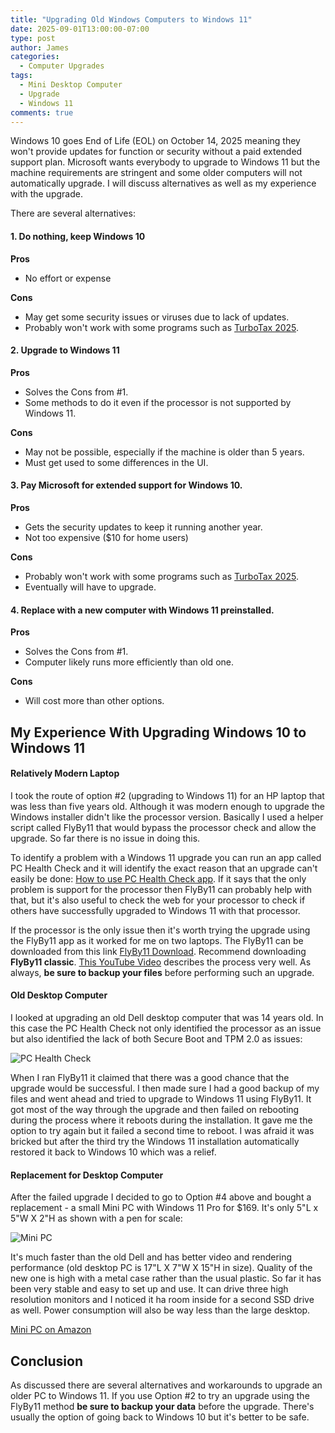 ```yaml
---
title: "Upgrading Old Windows Computers to Windows 11"
date: 2025-09-01T13:00:00-07:00
type: post
author: James
categories:
  - Computer Upgrades
tags:
  - Mini Desktop Computer
  - Upgrade
  - Windows 11
comments: true
---
```


Windows 10 goes End of Life (EOL) on October 14, 2025 meaning they won't
provide updates for function or security without a paid extended support plan. 
Microsoft wants everybody to upgrade
to Windows 11 but the machine requirements are stringent
and some older computers will not automatically upgrade. 
I will discuss alternatives as well as my experience with the upgrade.

There are several alternatives:

#### 1. Do nothing, keep Windows 10

**Pros**
  * No effort or expense

**Cons**
  * May get some security issues or viruses due to lack of updates.
  * Probably won't work with some programs such as [TurboTax 2025](https://ttlc.intuit.com/turbotax-support/en-us/help-article/download-products/end-support-windows-8-affect-turbotax-experience/L4v9atO3O_US_en_US?uid=mf1kwbok "Turbo Tax 2025").

#### 2. Upgrade to Windows 11

**Pros**
  * Solves the Cons from #1.
  * Some methods to do it even if the processor is not supported by Windows 11.

**Cons**
  * May not be possible, especially if the machine is older than 5 years.
  * Must get used to some differences in the UI.

#### 3. Pay Microsoft for extended support for Windows 10.

**Pros**
  * Gets the security updates to keep it running another year.
  * Not too expensive ($10 for home users)

**Cons**
  * Probably won't work with some programs such as [TurboTax 2025](https://ttlc.intuit.com/turbotax-support/en-us/help-article/download-products/end-support-windows-8-affect-turbotax-experience/L4v9atO3O_US_en_US?uid=mf1kwbok "Turbo Tax 2025").
  * Eventually will have to upgrade.

#### 4. Replace with a new computer with Windows 11 preinstalled.

**Pros**
  * Solves the Cons from #1.
  * Computer likely runs more efficiently than old one.

**Cons**
  * Will cost more than other options.


## My Experience With Upgrading Windows 10 to Windows 11

#### Relatively Modern Laptop

I took the route of option #2 (upgrading to Windows 11) for an HP
laptop that was less than five years old. Although it was modern enough to upgrade
the Windows installer didn't like the processor version.  Basically I used a helper
script called FlyBy11 that would bypass the processor check and allow the upgrade. So far
there is no issue in doing this.

To identify a problem with a Windows 11 upgrade you can run an app called PC Health Check
and it will identify the exact reason that an upgrade can't easily be done:
[How to use PC Health Check app](https://support.microsoft.com/en-us/windows/how-to-use-the-pc-health-check-app-9c8abd9b-03ba-4e67-81ef-36f37caa7844). If it says
that the only problem is support for the processor then FlyBy11 can probably help with that,
but it's also useful to check the web for your processor to check if others have
successfully upgraded to Windows 11 with that processor.

If the processor is the only issue then it's worth trying the upgrade using the FlyBy11
app as it worked for me on two laptops. The FlyBy11 can be downloaded from this link
[FlyBy11 Download](https://github.com/builtbybel/Flyby11/releases/latest). Recommend
downloading **FlyBy11 classic**. 
[This YouTube Video](https://youtu.be/C_p3dBrr_Sg?si=bZLr-l7mk-Affdlm) describes the
process very well. As always, **be sure to backup your files** before performing such an upgrade.

#### Old Desktop Computer

I looked at upgrading an old Dell desktop computer that was 14 years old. In this
case the PC Health Check not only identified the processor as an issue but also
identified the lack of both Secure Boot and TPM 2.0 as issues:

![PC Health Check](/images/pc-health-check.png "PC Health Check")

When I ran FlyBy11 it claimed that there was a good chance that the upgrade would be
successful. I then made sure I had a good backup of my files and went ahead and tried
to upgrade to Windows 11 using FlyBy11. It got most of the way through the upgrade
and then failed on rebooting during the process where it reboots during the installation.
It gave me the option to try again but it failed a second time to reboot. I was afraid
it was bricked but after the third try the Windows 11 installation automatically restored
it back to Windows 10 which was a relief.

#### Replacement for Desktop Computer

After the failed upgrade I decided to go to Option #4 above and bought a 
replacement - a small Mini PC with Windows 11 Pro for $169.
It's only 5"L x 5"W X 2"H as shown with a pen for scale:

![Mini PC](/images/mini-pc.jpg "Mini PC")

It's much faster than the old Dell and has better video and rendering performance
(old desktop PC is 17"L X 7"W X 15"H in size). Quality of the new one is high with a metal
case rather than the usual plastic.  So far it has been very stable and easy to
set up and use. It can drive three high resolution monitors and I noticed it ha
room inside for a second SSD drive as well. Power consumption will also be way less
than the large desktop.

[Mini PC on Amazon](https://www.amazon.com/dp/B0FBWGBHTN "Mini PC on Amazon")

## Conclusion

As discussed there are several alternatives and workarounds to upgrade an older PC to
Windows 11. If you use Option #2 to try an upgrade using the FlyBy11 method
**be sure to backup your data** before the upgrade. There's usually the option of going
back to Windows 10 but it's better to be safe. 